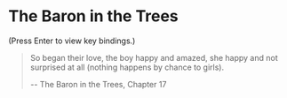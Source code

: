 # The Baron in the Trees

(Press Enter to view key bindings.)

> So began their love, the boy happy and amazed, she happy and not surprised at all (nothing happens by chance to girls).
>
> -- The Baron in the Trees, Chapter 17


